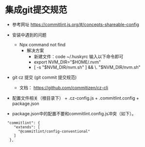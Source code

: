 # 集成git提交规范
* 参考网址 https://commitlint.js.org/#/concepts-shareable-config
* 安装中遇到的问题
    * Npx command not find
        * 解决方案
            * 新建文件：code ~/.huskyrc  输入以下命令即可
            * export NVM_DIR="$HOME/.nvm"
            * [ -s "$NVM_DIR/nvm.sh" ] && \. "$NVM_DIR/nvm.sh"
* git cz 提交 (git commit 提交规范)
    * 文档： https://github.com/commitizen/cz-cli

* 配置文件相关（根目录下）
      + .cz-config.js
      + .commitlint.config
      + package.json
* package.json中的配置不要和commitlint.config.js冲突（如下）。
~~~
 "commitlint": {
    "extends": [
      "@commitlint/config-conventional"
    ]
  },
~~~